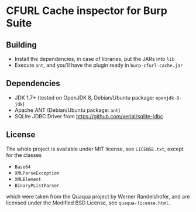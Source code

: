 CFURL Cache inspector for Burp Suite
====================================

Building
--------

 - Install the dependencies, in case of libraries, put the JARs into `lib`
 - Execute `ant`, and you'll have the plugin ready in `burp-cfurl-cache.jar`

Dependencies
------------

 - JDK 1.7+ (tested on OpenJDK 8, Debian/Ubuntu package: `openjdk-8-jdk`)
 - Apache ANT (Debian/Ubuntu package: `ant`)
 - SQLite JDBC Driver from https://github.com/xerial/sqlite-jdbc

License
-------

The whole project is available under MIT license, see `LICENSE.txt`,
except for the classes

 - `Base64`
 - `XMLParseException`
 - `XMLElement`
 - `BinaryPListParser`

which were taken from the Quaqua project by Werner Randelshofer, and
are licensed under the Modified BSD License, see `quaqua-license.html`.
